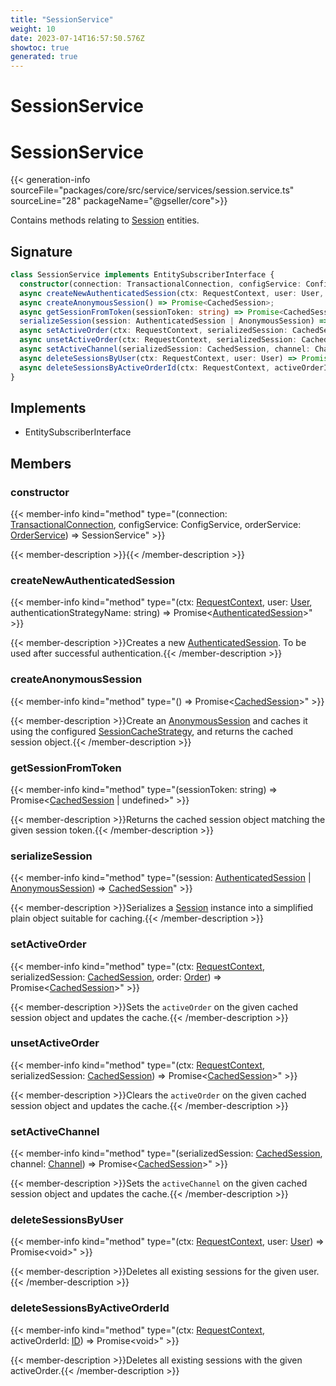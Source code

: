 ```yaml
---
title: "SessionService"
weight: 10
date: 2023-07-14T16:57:50.576Z
showtoc: true
generated: true
---
```

<!-- This file was generated from the Vendure source. Do not modify. Instead, re-run the "docs:build" script -->

# SessionService
<div class="symbol">


# SessionService

{{< generation-info sourceFile="packages/core/src/service/services/session.service.ts" sourceLine="28" packageName="@gseller/core">}}

Contains methods relating to <a href='/typescript-api/entities/session#session'>Session</a> entities.

## Signature

```TypeScript
class SessionService implements EntitySubscriberInterface {
  constructor(connection: TransactionalConnection, configService: ConfigService, orderService: OrderService)
  async createNewAuthenticatedSession(ctx: RequestContext, user: User, authenticationStrategyName: string) => Promise<AuthenticatedSession>;
  async createAnonymousSession() => Promise<CachedSession>;
  async getSessionFromToken(sessionToken: string) => Promise<CachedSession | undefined>;
  serializeSession(session: AuthenticatedSession | AnonymousSession) => CachedSession;
  async setActiveOrder(ctx: RequestContext, serializedSession: CachedSession, order: Order) => Promise<CachedSession>;
  async unsetActiveOrder(ctx: RequestContext, serializedSession: CachedSession) => Promise<CachedSession>;
  async setActiveChannel(serializedSession: CachedSession, channel: Channel) => Promise<CachedSession>;
  async deleteSessionsByUser(ctx: RequestContext, user: User) => Promise<void>;
  async deleteSessionsByActiveOrderId(ctx: RequestContext, activeOrderId: ID) => Promise<void>;
}
```
## Implements

 * EntitySubscriberInterface


## Members

### constructor

{{< member-info kind="method" type="(connection: <a href='/typescript-api/data-access/transactional-connection#transactionalconnection'>TransactionalConnection</a>, configService: ConfigService, orderService: <a href='/typescript-api/services/order-service#orderservice'>OrderService</a>) => SessionService"  >}}

{{< member-description >}}{{< /member-description >}}

### createNewAuthenticatedSession

{{< member-info kind="method" type="(ctx: <a href='/typescript-api/request/request-context#requestcontext'>RequestContext</a>, user: <a href='/typescript-api/entities/user#user'>User</a>, authenticationStrategyName: string) => Promise&#60;<a href='/typescript-api/entities/authenticated-session#authenticatedsession'>AuthenticatedSession</a>&#62;"  >}}

{{< member-description >}}Creates a new <a href='/typescript-api/entities/authenticated-session#authenticatedsession'>AuthenticatedSession</a>. To be used after successful authentication.{{< /member-description >}}

### createAnonymousSession

{{< member-info kind="method" type="() => Promise&#60;<a href='/typescript-api/auth/session-cache-strategy#cachedsession'>CachedSession</a>&#62;"  >}}

{{< member-description >}}Create an <a href='/typescript-api/entities/anonymous-session#anonymoussession'>AnonymousSession</a> and caches it using the configured <a href='/typescript-api/auth/session-cache-strategy#sessioncachestrategy'>SessionCacheStrategy</a>,
and returns the cached session object.{{< /member-description >}}

### getSessionFromToken

{{< member-info kind="method" type="(sessionToken: string) => Promise&#60;<a href='/typescript-api/auth/session-cache-strategy#cachedsession'>CachedSession</a> | undefined&#62;"  >}}

{{< member-description >}}Returns the cached session object matching the given session token.{{< /member-description >}}

### serializeSession

{{< member-info kind="method" type="(session: <a href='/typescript-api/entities/authenticated-session#authenticatedsession'>AuthenticatedSession</a> | <a href='/typescript-api/entities/anonymous-session#anonymoussession'>AnonymousSession</a>) => <a href='/typescript-api/auth/session-cache-strategy#cachedsession'>CachedSession</a>"  >}}

{{< member-description >}}Serializes a <a href='/typescript-api/entities/session#session'>Session</a> instance into a simplified plain object suitable for caching.{{< /member-description >}}

### setActiveOrder

{{< member-info kind="method" type="(ctx: <a href='/typescript-api/request/request-context#requestcontext'>RequestContext</a>, serializedSession: <a href='/typescript-api/auth/session-cache-strategy#cachedsession'>CachedSession</a>, order: <a href='/typescript-api/entities/order#order'>Order</a>) => Promise&#60;<a href='/typescript-api/auth/session-cache-strategy#cachedsession'>CachedSession</a>&#62;"  >}}

{{< member-description >}}Sets the `activeOrder` on the given cached session object and updates the cache.{{< /member-description >}}

### unsetActiveOrder

{{< member-info kind="method" type="(ctx: <a href='/typescript-api/request/request-context#requestcontext'>RequestContext</a>, serializedSession: <a href='/typescript-api/auth/session-cache-strategy#cachedsession'>CachedSession</a>) => Promise&#60;<a href='/typescript-api/auth/session-cache-strategy#cachedsession'>CachedSession</a>&#62;"  >}}

{{< member-description >}}Clears the `activeOrder` on the given cached session object and updates the cache.{{< /member-description >}}

### setActiveChannel

{{< member-info kind="method" type="(serializedSession: <a href='/typescript-api/auth/session-cache-strategy#cachedsession'>CachedSession</a>, channel: <a href='/typescript-api/entities/channel#channel'>Channel</a>) => Promise&#60;<a href='/typescript-api/auth/session-cache-strategy#cachedsession'>CachedSession</a>&#62;"  >}}

{{< member-description >}}Sets the `activeChannel` on the given cached session object and updates the cache.{{< /member-description >}}

### deleteSessionsByUser

{{< member-info kind="method" type="(ctx: <a href='/typescript-api/request/request-context#requestcontext'>RequestContext</a>, user: <a href='/typescript-api/entities/user#user'>User</a>) => Promise&#60;void&#62;"  >}}

{{< member-description >}}Deletes all existing sessions for the given user.{{< /member-description >}}

### deleteSessionsByActiveOrderId

{{< member-info kind="method" type="(ctx: <a href='/typescript-api/request/request-context#requestcontext'>RequestContext</a>, activeOrderId: <a href='/typescript-api/common/id#id'>ID</a>) => Promise&#60;void&#62;"  >}}

{{< member-description >}}Deletes all existing sessions with the given activeOrder.{{< /member-description >}}


</div>
